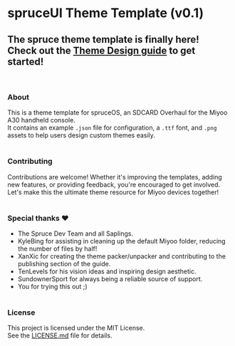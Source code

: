 # spruceUI Theme Template (v0.1)
The spruce theme template is finally here!
<br>
Check out the [Theme Design guide](https://github.com/spruceUI/spruceOS/wiki/Theme-Design-guide) to get started!
---
<br>

### About

This is a theme template for spruceOS, an SDCARD Overhaul for the Miyoo A30 handheld console. 
<br>
It contains an example `.json` file for configuration, a `.ttf` font, and `.png` assets to help users design custom themes easily.
<br><br>

### Contributing

Contributions are welcome! Whether it's improving the templates, adding new features, or providing feedback, you're encouraged to get involved. Let's make this the ultimate theme resource for Miyoo devices together!
<br><br>

### Special thanks ❤️
- The Spruce Dev Team and all Saplings.
- KyleBing for assisting in cleaning up the default Miyoo folder, reducing the number of files by half!
- XanXic for creating the theme packer/unpacker and contributing to the publishing section of the guide.
- TenLevels for his vision ideas and inspiring design aesthetic.
- SundownerSport for always being a reliable source of support.
- You for trying this out ;)
<br><br>

### License

This project is licensed under the MIT License. 
<br>
See the [LICENSE.md](LICENSE.md) file for details.
